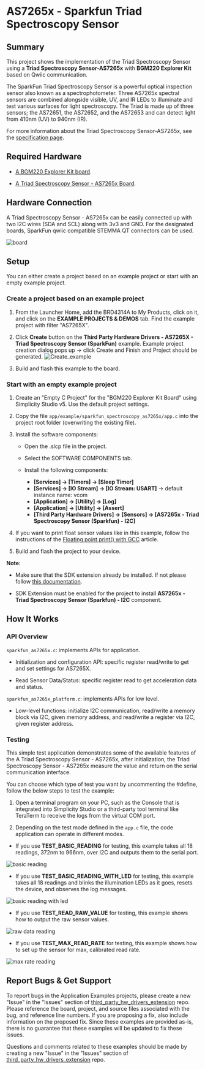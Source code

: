 # AS7265x - Sparkfun Triad Spectroscopy Sensor #

## Summary ##

This project shows the implementation of the Triad Spectroscopy Sensor using a **Triad Spectroscopy Sensor-AS7265x** with **BGM220 Explorer Kit** based on Qwiic communication.

The SparkFun Triad Spectroscopy Sensor is a powerful optical inspection sensor also known as a spectrophotometer. Three AS7265x spectral sensors are combined alongside visible, UV, and IR LEDs to illuminate and test various surfaces for light spectroscopy. The Triad is made up of three sensors; the AS72651, the AS72652, and the AS72653 and can detect light from 410nm (UV) to 940nm (IR).

For more information about the Triad Spectroscopy Sensor-AS7265x, see the [specification page](https://cdn.sparkfun.com/assets/c/2/9/0/a/AS7265x_Datasheet.pdf).

## Required Hardware ##

- [A BGM220 Explorer Kit board](https://www.silabs.com/development-tools/wireless/bluetooth/bgm220-explorer-kit).

- [A Triad Spectroscopy Sensor - AS7265x Board](https://www.sparkfun.com/products/15050).

## Hardware Connection ##

A Triad Spectroscopy Sensor - AS7265x can be easily connected up with two I2C wires (SDA and SCL) along with 3v3 and GND. For the designated boards, SparkFun qwiic compatible STEMMA QT connectors can be used.

![board](image/connection.png "BGM220 Explorer Kit Board and Triad Spectroscopy Sensor - AS7265x Board")

## Setup ##

You can either create a project based on an example project or start with an empty example project.

### Create a project based on an example project ###

1. From the Launcher Home, add the BRD4314A to My Products, click on it, and click on the **EXAMPLE PROJECTS & DEMOS** tab. Find the example project with filter "AS7265X".

2. Click **Create** button on the **Third Party Hardware Drivers - AS7265X - Triad Spectroscopy Sensor (SparkFun)** example. Example project creation dialog pops up -> click Create and Finish and Project should be generated.
![Create_example](image/create_example.png)

3. Build and flash this example to the board.

### Start with an empty example project ###

1. Create an "Empty C Project" for the "BGM220 Explorer Kit Board" using Simplicity Studio v5. Use the default project settings.

2. Copy the file `app/example/sparkfun_spectroscopy_as7265x/app.c` into the project root folder (overwriting the existing file).

3. Install the software components:

   - Open the .slcp file in the project.

   - Select the SOFTWARE COMPONENTS tab.

   - Install the following components:

      - **[Services] → [Timers] → [Sleep Timer]**
      - **[Services] → [IO Stream] → [IO Stream: USART]** → default instance name: vcom
      - **[Application] → [Utility] → [Log]**
      - **[Application] → [Utility] → [Assert]**
      - **[Third Party Hardware Drivers] → [Sensors] → [AS7265x - Triad Spectroscopy Sensor (Sparkfun) - I2C]**

4. If you want to print float sensor values like in this example, follow the instructions of the [Floating point print() with GCC](https://www.silabs.com/community/mcu/32-bit/knowledge-base.entry.html/2014/11/19/floating_point_print-7R9j) article.

5. Build and flash the project to your device.

**Note:**

- Make sure that the SDK extension already be installed. If not please follow [this documentation](https://github.com/SiliconLabs/third_party_hw_drivers_extension/blob/master/README.md#how-to-add-to-simplicity-studio-ide).

- SDK Extension must be enabled for the project to install **AS7265x - Triad Spectroscopy Sensor (Sparkfun) - I2C** component.

## How It Works ##

### API Overview ###

`sparkfun_as7265x.c`: implements APIs for application.

- Initialization and configuration API: specific register read/write to get and set settings for AS7265X.

- Read Sensor Data/Status: specific register read to get acceleration data and status.

`sparkfun_as7265x_platform.c`: implements APIs for low level.

- Low-level functions: initialize I2C communication, read/write a memory block via I2C, given memory address, and read/write a register via I2C, given register address.

### Testing ###

This simple test application demonstrates some of the available features of the A Triad Spectroscopy Sensor - AS7265x, after initialization, the Triad Spectroscopy Sensor - AS7265x measure the value and return on the serial communication interface.

You can choose which type of test you want by uncommenting the #define, follow the below steps to test the example:

1. Open a terminal program on your PC, such as the Console that is integrated into Simplicity Studio or a third-party tool terminal like TeraTerm to receive the logs from the virtual COM port.

2. Depending on the test mode defined in the `app.c` file, the code application can operate in different modes.

- If you use **TEST_BASIC_READING** for testing, this example takes all 18 readings, 372nm to 966nm, over I2C and outputs them to the serial port.

![basic reading](image/basic_reading.png "Basic Reading Result")

- If you use **TEST_BASIC_READING_WITH_LED** for testing, this example takes all 18 readings and blinks the illumination LEDs as it goes, resets the device, and observes the log messages.

![basic reading with led](image/basic_reading_with_led.png "Basic Reading With LED Result")

- If you use **TEST_READ_RAW_VALUE** for testing, this example shows how to output the raw sensor values.

![raw data reading](image/raw_data_reading.png "Raw Data Reading Result")

- If you use **TEST_MAX_READ_RATE** for testing, this example shows how to set up the sensor for max, calibrated read rate.

![max rate reading](image/max_data_rate_reading.png "Max Data Rate Reading Result")

## Report Bugs & Get Support ##

To report bugs in the Application Examples projects, please create a new "Issue" in the "Issues" section of [third_party_hw_drivers_extension](https://github.com/SiliconLabs/third_party_hw_drivers_extension) repo. Please reference the board, project, and source files associated with the bug, and reference line numbers. If you are proposing a fix, also include information on the proposed fix. Since these examples are provided as-is, there is no guarantee that these examples will be updated to fix these issues.

Questions and comments related to these examples should be made by creating a new "Issue" in the "Issues" section of [third_party_hw_drivers_extension](https://github.com/SiliconLabs/third_party_hw_drivers_extension) repo.
